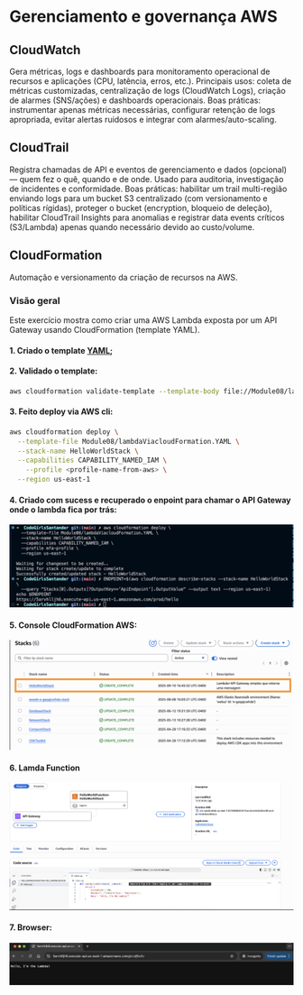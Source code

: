 # Gerenciamento e governança AWS

## CloudWatch 

Gera métricas, logs e dashboards para monitoramento operacional de recursos e aplicações (CPU, latência, erros, etc.).
Principais usos: coleta de métricas customizadas, centralização de logs (CloudWatch Logs), criação de alarmes (SNS/ações) e dashboards operacionais.
Boas práticas: instrumentar apenas métricas necessárias, configurar retenção de logs apropriada, evitar alertas ruidosos e integrar com alarmes/auto-scaling.

## CloudTrail

Registra chamadas de API e eventos de gerenciamento e dados (opcional) — quem fez o quê, quando e de onde. Usado para auditoria, investigação de incidentes e conformidade.
Boas práticas: habilitar um trail multi-região enviando logs para um bucket S3 centralizado (com versionamento e políticas rígidas), proteger o bucket (encryption, bloqueio de deleção), habilitar CloudTrail Insights para anomalias e registrar data events críticos (S3/Lambda) apenas quando necessário devido ao custo/volume.

## CloudFormation

Automação e versionamento da criação de recursos na AWS.

### Visão geral
Este exercício mostra como criar uma AWS Lambda exposta por um API Gateway usando CloudFormation (template YAML). 


#### 1. Criado o template [YAML](./lambdaViacloudFormation.YAML);

#### 2. Validado o template: 
```bash
aws cloudformation validate-template --template-body file://Module08/lambdaViacloudFormation.YAML
```

#### 3. Feito deploy via AWS cli: 

```bash
aws cloudformation deploy \
  --template-file Module08/lambdaViacloudFormation.YAML \
  --stack-name HelloWorldStack \
  --capabilities CAPABILITY_NAMED_IAM \
    --profile <profile-name-from-aws> \
  --region us-east-1
```

#### 4. Criado com sucess e recuperado o enpoint para chamar o API Gateway onde o lambda fica por trás:

![alt text](./images/awsCLIstack.png)

#### 5. Console CloudFormation AWS:

![alt text](./images/helloWorldStack.png)

#### 6. Lamda Function

![alt text](./images/lambdaHelloWorld.png)

#### 7. Browser:

![alt text](./images/browser.png)




